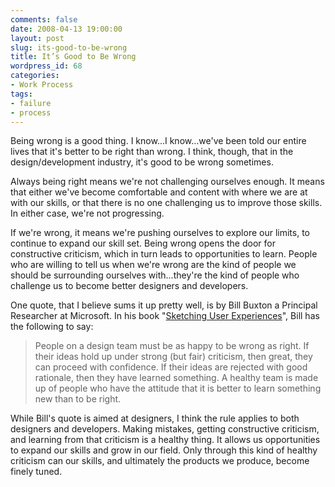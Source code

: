 ```yaml
---
comments: false
date: 2008-04-13 19:00:00
layout: post
slug: its-good-to-be-wrong
title: It’s Good to Be Wrong
wordpress_id: 68
categories:
- Work Process
tags:
- failure
- process
---
```


Being wrong is a good thing. I know...I know...we've been told our entire lives that it's better to be right than wrong. I think, though, that in the design/development industry, it's good to be wrong sometimes.

Always being right means we're not challenging ourselves enough. It means that either we've become comfortable and content with where we are at with our skills, or that there is no one challenging us to improve those skills. In either case, we're not progressing.

If we're wrong, it means we're pushing ourselves to explore our limits, to continue to expand our skill set. Being wrong opens the door for constructive criticism, which in turn leads to opportunities to learn. People who are willing to tell us when we're wrong are the kind of people we should be surrounding ourselves with...they're the kind of people who challenge us to become better designers and developers.

One quote, that I believe sums it up pretty well, is by Bill Buxton a Principal Researcher at Microsoft. In his book "[Sketching User Experiences](http://www.amazon.com/gp/product/0123740371?ie=UTF8&tag=timkadcom-20&linkCode=as2&camp=1789&creative=9325&creativeASIN=0123740371)", Bill has the following to say:


> People on a design team must be as happy to be wrong as right. If their ideas hold up under strong (but fair) criticism, then great, they can proceed with confidence. If their ideas are rejected with good rationale, then they have learned something. A healthy team is made up of people who have the attitude that it is better to learn something new than to be right.


While Bill's quote is aimed at designers, I think the rule applies to both designers and developers. Making mistakes, getting constructive criticism, and learning from that criticism is a healthy thing. It allows us opportunities to expand our skills and grow in our field. Only through this kind of healthy criticism can our skills, and ultimately the products we produce, become finely tuned.
